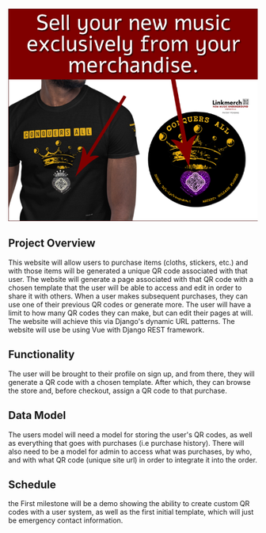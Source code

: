 ![link merch plash image](linkmerchsplash.png)

## Project Overview

This website will allow users to purchase items (cloths, stickers, etc.) and with those items will be generated a unique QR code associated with that user. The website will generate a page associated with that QR code with a chosen template that the user will be able to access and edit in order to share it with others. When a user makes subsequent purchases, they can use one of their previous QR codes or generate more. The user will have a limit to how many QR codes they can make, but can edit their pages at will. The website will achieve this via Django's dynamic URL patterns. The website will use be using Vue with Django REST framework.

## Functionality

The user will be brought to their profile on sign up, and from there, they will generate a QR code with a chosen template. After which, they can browse the store and, before checkout, assign a QR code to that purchase.

## Data Model

The users model will need a model for storing the user's QR codes, as well as everything that goes with purchases (i.e purchase history). There will also need to be a model for admin to access what was purchases, by who, and with what QR code (unique site url) in order to integrate it into the order.

## Schedule

the First milestone will be a demo showing the ability to create custom QR codes with a user system, as well as the first initial template, which will just be emergency contact information.
